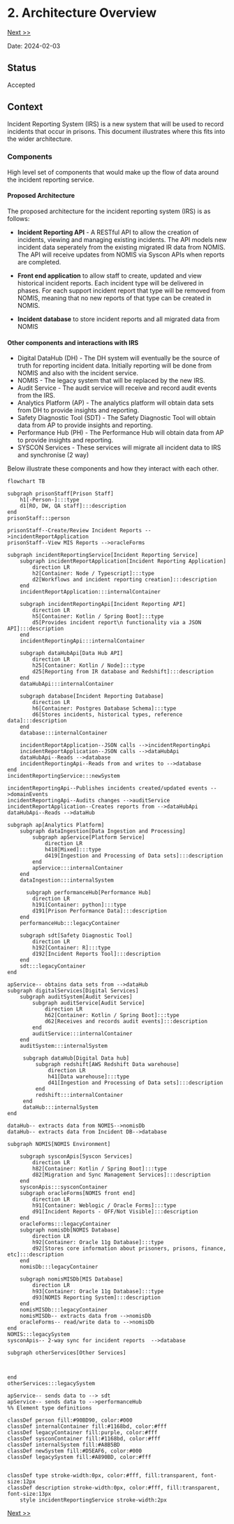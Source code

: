 # 2. Architecture Overview

[Next >>](0003-migration.md)


Date: 2024-02-03

## Status

Accepted

## Context

Incident Reporting System (IRS) is a new system that will be used to record incidents that occur in prisons. This document illustrates where this fits into the wider architecture.

### Components
High level set of components that would make up the flow of data around the incident reporting service.

#### Proposed Architecture
The proposed architecture for the incident reporting system (IRS) is as follows:

- **Incident Reporting API** - A RESTful API to allow the creation of incidents, viewing and managing existing incidents.
The API models new incident data seperately from the existing migrated IR data from NOMIS.
The API will receive updates from NOMIS via Syscon APIs when reports are completed.

- **Front end application** to allow staff to create, updated and view historical incident reports. Each incident type will be delivered in phases. For each support incident report that type will be removed from NOMIS, meaning that no new reports of that type can be created in NOMIS.

- **Incident database** to store incident reports and all migrated data from NOMIS

#### Other components and interactions with IRS
- Digital DataHub (DH) - The DH system will eventually be the source of truth for reporting incident data. Initially reporting will be done from NOMIS and also with the incident service.
- NOMIS - The legacy system that will be replaced by the new IRS.
- Audit Service - The audit service will receive and record audit events from the IRS.
- Analytics Platform (AP) - The analytics platform will obtain data sets from DH to provide insights and reporting.
- Safety Diagnostic Tool (SDT) - The Safety Diagnostic Tool will obtain data from AP to provide insights and reporting.
- Performance Hub (PH) - The Performance Hub will obtain data from AP to provide insights and reporting.
- SYSCON Services - These services will migrate all incident data to IRS and synchronise (2 way)

Below illustrate these components and how they interact with each other.

```mermaid
flowchart TB

subgraph prisonStaff[Prison Staff]
    h1[-Person-]:::type
    d1[RO, DW, QA staff]:::description
end
prisonStaff:::person

prisonStaff--Create/Review Incident Reports -->incidentReportApplication
prisonStaff--View MIS Reports -->oracleForms

subgraph incidentReportingService[Incident Reporting Service]
    subgraph incidentReportApplication[Incident Reporting Application]
        direction LR
        h2[Container: Node / Typescript]:::type
        d2[Workflows and incident reporting creation]:::description
    end
    incidentReportApplication:::internalContainer

    subgraph incidentReportingApi[Incident Reporting API]
        direction LR
        h5[Container: Kotlin / Spring Boot]:::type
        d5[Provides incident report\n functionality via a JSON API]:::description
    end
    incidentReportingApi:::internalContainer

    subgraph dataHubApi[Data Hub API]
        direction LR
        h25[Container: Kotlin / Node]:::type
        d25[Reporting from IR database and Redshift]:::description
    end
    dataHubApi:::internalContainer

    subgraph database[Incident Reporting Database]
        direction LR
        h6[Container: Postgres Database Schema]:::type
        d6[Stores incidents, historical types, reference data]:::description
    end
    database:::internalContainer

    incidentReportApplication--JSON calls -->incidentReportingApi
    incidentReportApplication--JSON calls -->dataHubApi
    dataHubApi--Reads -->database
    incidentReportingApi--Reads from and writes to -->database
end
incidentReportingService:::newSystem

incidentReportingApi--Publishes incidents created/updated events -->domainEvents
incidentReportingApi--Audits changes -->auditService
incidentReportApplication--Creates reports from -->dataHubApi
dataHubApi--Reads -->dataHub

subgraph ap[Analytics Platform]
    subgraph dataIngestion[Data Ingestion and Processing]
        subgraph apService[Platform Service]
            direction LR
            h418[Mixed]:::type
            d419[Ingestion and Processing of Data sets]:::description
        end
        apService:::internalContainer
    end
    dataIngestion:::internalSystem

      subgraph performanceHub[Performance Hub]
        direction LR
        h191[Container: python]:::type
        d191[Prison Performance Data]:::description
    end
    performanceHub:::legacyContainer

    subgraph sdt[Safety Diagnostic Tool]
        direction LR
        h192[Container: R]:::type
        d192[Incident Reports Tool]:::description
    end
    sdt:::legacyContainer
end

apService-- obtains data sets from -->dataHub
subgraph digitalServices[Digital Services]
    subgraph auditSystem[Audit Services]
        subgraph auditService[Audit Service]
            direction LR
            h62[Container: Kotlin / Spring Boot]:::type
            d62[Receives and records audit events]:::description
        end
        auditService:::internalContainer
    end
    auditSystem:::internalSystem

     subgraph dataHub[Digital Data hub]
         subgraph redshift[AWS Redshift Data warehouse]
             direction LR
             h41[Data warehouse]:::type
             d41[Ingestion and Processing of Data sets]:::description
         end
         redshift:::internalContainer
     end
     dataHub:::internalSystem
end

dataHub-- extracts data from NOMIS-->nomisDb
dataHub-- extracts data from Incident DB-->database

subgraph NOMIS[NOMIS Environment]

    subgraph sysconApis[Syscon Services]
        direction LR
        h82[Container: Kotlin / Spring Boot]:::type
        d82[Migration and Sync Management Services]:::description
    end
    sysconApis:::sysconContainer
    subgraph oracleForms[NOMIS front end]
        direction LR
        h91[Container: Weblogic / Oracle Forms]:::type
        d91[Incident Reports - OFF/Not Visible]:::description
    end
    oracleForms:::legacyContainer
    subgraph nomisDb[NOMIS Database]
        direction LR
        h92[Container: Oracle 11g Database]:::type
        d92[Stores core information about prisoners, prisons, finance, etc]:::description
    end
    nomisDb:::legacyContainer

    subgraph nomisMISDb[MIS Database]
        direction LR
        h93[Container: Oracle 11g Database]:::type
        d93[NOMIS Reporting System]:::description
    end
    nomisMISDb:::legacyContainer
    nomisMISDb-- extracts data from -->nomisDb
    oracleForms-- read/write data to -->nomisDb
end
NOMIS:::legacySystem
sysconApis-- 2-way sync for incident reports  -->database

subgraph otherServices[Other Services]



end
otherServices:::legacySystem

apService-- sends data to --> sdt
apService-- sends data to -->performanceHub
%% Element type definitions

classDef person fill:#90BD90, color:#000
classDef internalContainer fill:#1168bd, color:#fff
classDef legacyContainer fill:purple, color:#fff
classDef sysconContainer fill:#1168bd, color:#fff
classDef internalSystem fill:#A8B5BD
classDef newSystem fill:#D5EAF6, color:#000
classDef legacySystem fill:#A890BD, color:#fff


classDef type stroke-width:0px, color:#fff, fill:transparent, font-size:12px
classDef description stroke-width:0px, color:#fff, fill:transparent, font-size:13px
	style incidentReportingService stroke-width:2px
```

[Next >>](0003-migration.md)
